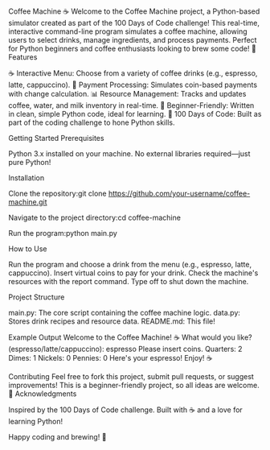 Coffee Machine ☕
Welcome to the Coffee Machine project, a Python-based simulator created as part of the 100 Days of Code challenge! This real-time, interactive command-line program simulates a coffee machine, allowing users to select drinks, manage ingredients, and process payments. Perfect for Python beginners and coffee enthusiasts looking to brew some code! 🚀
Features

☕ Interactive Menu: Choose from a variety of coffee drinks (e.g., espresso, latte, cappuccino).
🧾 Payment Processing: Simulates coin-based payments with change calculation.
📊 Resource Management: Tracks and updates coffee, water, and milk inventory in real-time.
🐍 Beginner-Friendly: Written in clean, simple Python code, ideal for learning.
🎯 100 Days of Code: Built as part of the coding challenge to hone Python skills.

Getting Started
Prerequisites

Python 3.x installed on your machine.
No external libraries required—just pure Python!

Installation

Clone the repository:git clone https://github.com/your-username/coffee-machine.git


Navigate to the project directory:cd coffee-machine


Run the program:python main.py



How to Use

Run the program and choose a drink from the menu (e.g., espresso, latte, cappuccino).
Insert virtual coins to pay for your drink.
Check the machine's resources with the report command.
Type off to shut down the machine.

Project Structure

main.py: The core script containing the coffee machine logic.
data.py: Stores drink recipes and resource data.
README.md: This file!

Example Output
Welcome to the Coffee Machine! ☕
What would you like? (espresso/latte/cappuccino): espresso
Please insert coins.
Quarters: 2
Dimes: 1
Nickels: 0
Pennies: 0
Here's your espresso! Enjoy! ☕

Contributing
Feel free to fork this project, submit pull requests, or suggest improvements! This is a beginner-friendly project, so all ideas are welcome. 🌟
Acknowledgments

Inspired by the 100 Days of Code challenge.
Built with ☕ and a love for learning Python!

Happy coding and brewing! 🚀
